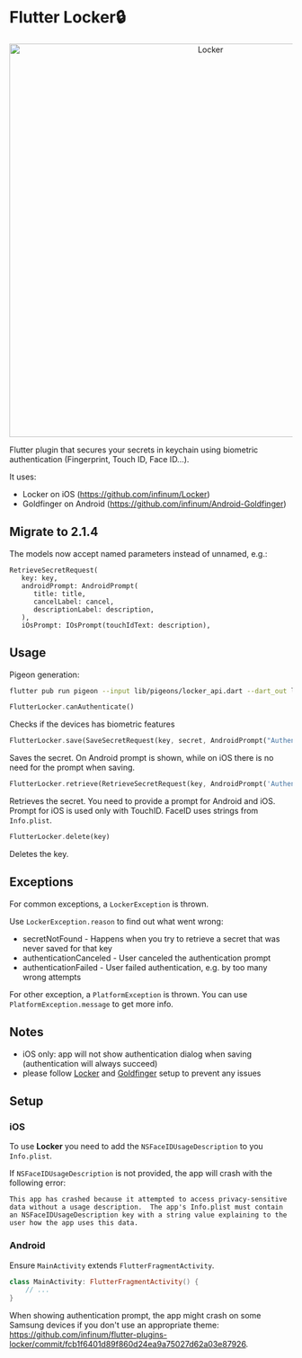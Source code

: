# Flutter Locker🔒 

<p align="center">
    <img src="https://raw.githubusercontent.com/infinum/flutter-plugins-locker/master/Locker-github.jpg" width="700" max-width="50%" alt="Locker"/>
</p>

Flutter plugin that secures your secrets in keychain using biometric authentication (Fingerprint, Touch ID, Face ID...).


It uses:
 - Locker on iOS (https://github.com/infinum/Locker)
 - Goldfinger on Android (https://github.com/infinum/Android-Goldfinger)

## Migrate to 2.1.4

The models now accept named parameters instead of unnamed, e.g.:

```
RetrieveSecretRequest(
   key: key,
   androidPrompt: AndroidPrompt(
      title: title,
      cancelLabel: cancel,
      descriptionLabel: description,
   ),
   iOsPrompt: IOsPrompt(touchIdText: description),
```
 
## Usage

Pigeon generation:
```bash
flutter pub run pigeon --input lib/pigeons/locker_api.dart --dart_out lib/gen/locker_api.gen.dart --objc_header_out ios/Classes/flutter_locker.h --objc_source_out ios/Classes/flutter_locker.m --java_out ./android/src/main/java/com/example/flutter_locker/FlutterLocker.java --java_package "com.example.flutter_locker"
```

```dart
FlutterLocker.canAuthenticate()
```
Checks if the devices has biometric features

```dart
FlutterLocker.save(SaveSecretRequest(key, secret, AndroidPrompt("Authenticate", "Cancel")))
``` 
Saves the secret. On Android prompt is shown, while on iOS there is no need for the prompt when saving.

```dart
FlutterLocker.retrieve(RetrieveSecretRequest(key, AndroidPrompt('Authenticate', 'Cancel'), IOsPrompt('Authenticate')))
```
Retrieves the secret. You need to provide a prompt for Android and iOS. Prompt for iOS is used only with TouchID. FaceID uses strings from `Info.plist`.

```dart
FlutterLocker.delete(key)
```
Deletes the key.


## Exceptions

For common exceptions, a `LockerException` is thrown. 

Use `LockerException.reason` to find out what went wrong: 

- secretNotFound - Happens when you try to retrieve a secret that was never saved for that key
- authenticationCanceled - User canceled the authentication prompt
- authenticationFailed - User failed authentication, e.g. by too many wrong attempts

For other exception, a `PlatformException` is thrown. You can use `PlatformException.message` to get more info.
 
## Notes

- iOS only: app will not show authentication dialog when saving (authentication will always succeed)
- please follow [Locker](https://github.com/infinum/Locker) and [Goldfinger](https://github.com/infinum/Android-Goldfinger) setup to prevent any issues

## Setup

### iOS

To use **Locker** you need to add the `NSFaceIDUsageDescription` to you `Info.plist`.

If `NSFaceIDUsageDescription` is not provided, the app will crash with the following error:
```
This app has crashed because it attempted to access privacy-sensitive data without a usage description.  The app's Info.plist must contain an NSFaceIDUsageDescription key with a string value explaining to the user how the app uses this data.
```

### Android

Ensure `MainActivity` extends `FlutterFragmentActivity`.

```kotlin
class MainActivity: FlutterFragmentActivity() {
    // ...
}
```

When showing authentication prompt, the app might crash on some Samsung devices if you don't use an appropriate theme: https://github.com/infinum/flutter-plugins-locker/commit/fcb1f6401d89f860d24ea9a75027d62a03e87926.


